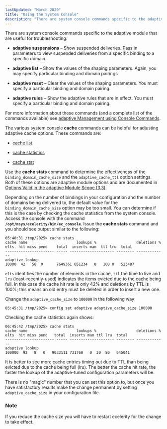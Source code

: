 ```yaml
---
lastUpdated: "March 2020"
title: "Using the System Console"
description: "There are system console commands specific to the adaptive module that are useful for troubleshooting adaptive suspensions Show suspended deliveries Pass in parameters to view suspended deliveries from a specific binding to a specific domain adaptive list Show the values of the shaping parameters Again you may specify particular binding..."
---
```


There are system console commands specific to the adaptive module that are useful for troubleshooting:

*   **adaptive suspensions**             – Show suspended deliveries. Pass in parameters to view suspended deliveries from a specific binding to a specific domain.

*   **adaptive list**      – Show the values of the shaping parameters. Again, you may specify particular binding and domain pairings

*   **adaptive reset**       – Clear the values of the shaping parameters. You must specify a particular binding and domain pairing.

*   **adaptive rules**       – Show the adaptive rules that are in effect. You must specify a particular binding and domain pairing.

For more information about these commands (and a complete list of the commands available) see [adaptive Management using Console Commands](/momentum/3/3-reference/3-reference-modules-adaptive#modules.adaptive.console).

The various system console **cache** commands can be helpful for adjusting adaptive cache options. These commands are:

*   [cache list](/momentum/3/3-reference/3-reference-console-commands-cache-list)

*   [cache statistics](/momentum/3/3-reference/3-reference-console-commands-cache-stats)

*   [cache stat](/momentum/3/3-reference/3-reference-console-commands-cache-stat)

Use the **cache stats**       command to determine the effectiveness of the `binding_domain_cache_size` and the `adaptive_cache_ttl` option settings. Both of these options are adaptive module options and are documented in [Options Valid in the adaptive Module Scope (3.3)](https://support.messagesystems.com/docs/web-ref/modules.adaptive#modules.adaptive.options.changes.3.3).

Depending on the number of bindings in your configuration and the number of domains being delivered to, the default value for the `binding_domain_cache_size` option may be too small. You can determine if this is the case by checking the cache statistics from the system console. Access the console with the command **`/opt/msys/ecelerity/bin/ec_console`**. Issue the **cache stats**       command and you should see output similar to the following:

```
05:40:31 /tmp/2025> cache stats
cache name                      lookups %                  deletions %
elts  hit miss pend    total  inserts man  ttl lru  total
---------------------- ----- -------------------- -------- -------------
adaptive_lookup
10000  42   58  0      7649361 651234   0   100 0   523487
```

`elts` identifies the number of elements in the cache, `ttl` the time to live and `lru` (least-recently-used) indicates the items evicted due to the cache being full. In this case the cache hit rate is only 42% and deletions by TTL is 100%; this means an old entry must be deleted in order to insert a new one.

Change the `adaptive_cache_size` to `100000` in the following way:

`05:45:31 /tmp/2025> config set adaptive adaptive_cache_size 100000`

Checking the cache statistics again shows:

```
06:45:42 /tmp/2025> cache stats
cache name                      lookups %                  deletions %
elts  hit miss pend   total  inserts man ttl lru  total
---------------------- ----- -------------------- -------- -------------
adaptive_lookup
100000  92   8   0   9033111 731760   0  20  80   645041
```

It is better to see more cache entries timing out due to TTL than being evicted due to the cache being full (lru). The better the cache hit rate, the faster the lookup of the adaptive-tuned configuration parameters will be.

There is no "magic" number that you can set this option to, but once you have satisfactory results make the change permanent by setting `adaptive_cache_size` in your configuration file.

### Note

If you reduce the cache size you will have to restart ecelerity for the change to take effect.